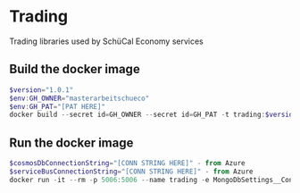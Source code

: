 # Trading
Trading libraries used by SchüCal Economy services

## Build the docker image
```powershell
$version="1.0.1"
$env:GH_OWNER="masterarbeitschueco"
$env:GH_PAT="[PAT HERE]"
docker build --secret id=GH_OWNER --secret id=GH_PAT -t trading:$version .
```

## Run the docker image
```powershell
$cosmosDbConnectionString="[CONN STRING HERE]" - from Azure
$serviceBusConnectionString="[CONN STRING HERE]" - from Azure
docker run -it --rm -p 5006:5006 --name trading -e MongoDbSettings__ConnectionString=$cosmosDbConnectionString -e ServiceBusSettings__ConnectionString=$serviceBusConnectionString -e ServiceSettings__MessageBroker="SERVICEBUS" --network infrastructure_default trading:$version
```